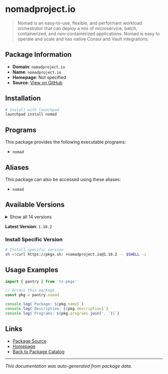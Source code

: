 # nomadproject.io

> Nomad is an easy-to-use, flexible, and performant workload orchestrator that can deploy a mix of microservice, batch, containerized, and non-containerized applications. Nomad is easy to operate and scale and has native Consul and Vault integrations.

## Package Information

- **Domain**: `nomadproject.io`
- **Name**: `nomadproject.io`
- **Homepage**: Not specified
- **Source**: [View on GitHub](https://github.com/pkgxdev/pantry/tree/main/projects/nomadproject.io/package.yml)

## Installation

```bash
# Install with launchpad
launchpad install nomad
```

## Programs

This package provides the following executable programs:

- `nomad`

## Aliases

This package can also be accessed using these aliases:

- `nomad`

## Available Versions

<details>
<summary>Show all 14 versions</summary>

- `1.10.2`, `1.10.1`, `1.10.0`, `1.9.7`, `1.9.6`
- `1.9.5`, `1.9.4`, `1.9.3`, `1.9.2`, `1.9.1`
- `1.9.0`, `1.8.4`, `1.8.3`, `1.8.2`

</details>

**Latest Version**: `1.10.2`

### Install Specific Version

```bash
# Install specific version
sh <(curl https://pkgx.sh) +nomadproject.io@1.10.2 -- $SHELL -i
```

## Usage Examples

```typescript
import { pantry } from 'ts-pkgx'

// Access this package
const pkg = pantry.nomad

console.log(`Package: ${pkg.name}`)
console.log(`Description: ${pkg.description}`)
console.log(`Programs: ${pkg.programs.join(', ')}`)
```

## Links

- [Package Source](https://github.com/pkgxdev/pantry/tree/main/projects/nomadproject.io/package.yml)
- [Homepage](#)
- [Back to Package Catalog](../package-catalog.md)

---

*This documentation was auto-generated from package data.*
